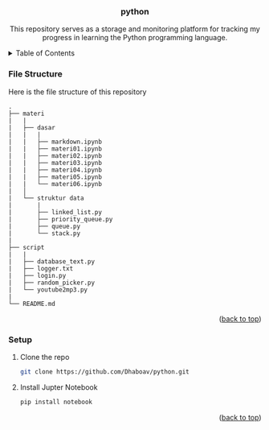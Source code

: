 <a name="readme-top"></a>


<!-- PROJECT LOGO -->
<br />
<div align="center">
<h3 align="center">python</h3>

  <p align="center">
    This repository serves as a storage and monitoring platform for tracking my progress in learning the Python programming language.
    <br />
  </p>
</div>


<!-- TABLE OF CONTENTS -->
<details>
  <summary>Table of Contents</summary>
  <ol>
    <li><a href="#file-structure">File Structure</a></li>
    <li><a href="#setup">Installation</a></li>
  </ol>
</details>


### File Structure
Here is the file structure of this repository
```
.  
├── materi 
|   |
|   ├── dasar
|   |   |
|   |   ├── markdown.ipynb
|   |   ├── materi01.ipynb
|   |   ├── materi02.ipynb
|   |   ├── materi03.ipynb
|   |   ├── materi04.ipynb
|   |   ├── materi05.ipynb
|   |   └── materi06.ipynb
|   │
|   └── struktur data
|       |
|       ├── linked_list.py
|       ├── priority_queue.py
|       ├── queue.py
|       └── stack.py
|
├── script
|   |
|   ├── database_text.py
|   ├── logger.txt
|   ├── login.py
|   ├── random_picker.py
|   └── youtube2mp3.py
|
└── README.md
```
<p align="right">(<a href="#readme-top">back to top</a>)</p>


<!-- GETTING STARTED -->
### Setup
1. Clone the repo
   ```sh
   git clone https://github.com/Dhaboav/python.git
   ```
2. Install Jupter Notebook
    ```sh
    pip install notebook
    ```

<p align="right">(<a href="#readme-top">back to top</a>)</p>